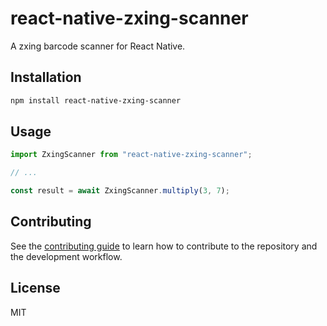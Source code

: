 # react-native-zxing-scanner

A zxing barcode scanner for React Native.

## Installation

```sh
npm install react-native-zxing-scanner
```

## Usage

```js
import ZxingScanner from "react-native-zxing-scanner";

// ...

const result = await ZxingScanner.multiply(3, 7);
```

## Contributing

See the [contributing guide](CONTRIBUTING.md) to learn how to contribute to the repository and the development workflow.

## License

MIT
